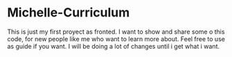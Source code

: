 # Michelle-Curriculum
This is just my first proyect as fronted. I want to show and share some o this code, for new people like me who want to learn more about.
Feel free to use as guide if you want. I will be doing a lot of changes until i get what i want.
